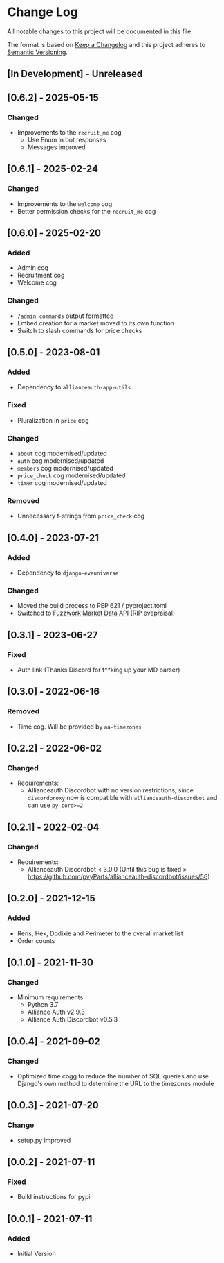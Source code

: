 # Change Log

All notable changes to this project will be documented in this file.

The format is based on [Keep a Changelog](http://keepachangelog.com/)
and this project adheres to [Semantic Versioning](http://semver.org/).

<!--
GitHub MD Syntax:
https://docs.github.com/en/get-started/writing-on-github/getting-started-with-writing-and-formatting-on-github/basic-writing-and-formatting-syntax

Highlighting:
https://docs.github.com/assets/cb-41128/mw-1440/images/help/writing/alerts-rendered.webp

> [!NOTE]
> Highlights information that users should take into account, even when skimming.

> [!IMPORTANT]
> Crucial information necessary for users to succeed.

> [!WARNING]
> Critical content demanding immediate user attention due to potential risks.
-->

## [In Development] - Unreleased

<!--
Section Order:

### Added
### Fixed
### Changed
### Deprecated
### Removed
### Security
-->

## [0.6.2] - 2025-05-15

### Changed

- Improvements to the `recruit_me` cog
  - Use Enum in bot responses
  - Messages improved

## [0.6.1] - 2025-02-24

### Changed

- Improvements to the `welcome` cog
- Better permission checks for the `recruit_me` cog

## [0.6.0] - 2025-02-20

### Added

- Admin cog
- Recruitment cog
- Welcome cog

### Changed

- `/admin commands` output formatted
- Embed creation for a market moved to its own function
- Switch to slash commands for price checks

## [0.5.0] - 2023-08-01

### Added

- Dependency to `allianceauth-app-utils`

### Fixed

- Pluralization in `price` cog

### Changed

- `about` cog modernised/updated
- `auth` cog modernised/updated
- `members` cog modernised/updated
- `price_check` cog modernised/updated
- `timer` cog modernised/updated

### Removed

- Unnecessary f-strings from `price_check` cog

## [0.4.0] - 2023-07-21

### Added

- Dependency to `django-eveuniverse`

### Changed

- Moved the build process to PEP 621 / pyproject.toml
- Switched to [Fuzzwork Market Data API](https://market.fuzzwork.co.uk/api/) (RIP evepraisal)

## [0.3.1] - 2023-06-27

### Fixed

- Auth link (Thanks Discord for f\*\*king up your MD parser)

## [0.3.0] - 2022-06-16

### Removed

- Time cog. Will be provided by `aa-timezones`

## [0.2.2] - 2022-06-02

### Changed

- Requirements:
  - Allianceauth Discordbot with no version restrictions, since `discordproxy` now
    is compatible with `allianceauth-discordbot` and can use `py-cord>=2`

## [0.2.1] - 2022-02-04

### Changed

- Requirements:
  - Allianceauth Discordbot < 3.0.0 (Until this bug is fixed » https://github.com/pvyParts/allianceauth-discordbot/issues/56)

## [0.2.0] - 2021-12-15

### Added

- Rens, Hek, Dodixie and Perimeter to the overall market list
- Order counts

## [0.1.0] - 2021-11-30

### Changed

- Minimum requirements
  - Python 3.7
  - Alliance Auth v2.9.3
  - Alliance Auth Discordbot v0.5.3

## [0.0.4] - 2021-09-02

### Changed

- Optimized time cogg to reduce the number of SQL queries and use Django's own
  method to determine the URL to the timezones module

## [0.0.3] - 2021-07-20

### Change

- setup.py improved

## [0.0.2] - 2021-07-11

### Fixed

- Build instructions for pypi

## [0.0.1] - 2021-07-11

### Added

- Initial Version
